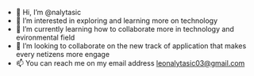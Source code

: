 - 👋 Hi, I’m @nalytasic
- 👀 I’m interested in exploring and learning more on technology
- 🌱 I’m currently learning how to collaborate more in technology and evironmental field
- 💞️ I’m looking to collaborate on the new track of application that makes every netizens more engage
- 📫 You can reach me on my email address leonalytasic03@gmail.com

<!---
nalytasic/nalytasic is a ✨ special ✨ repository because its `README.md` (this file) appears on your GitHub profile.
You can click the Preview link to take a look at your changes.
--->
